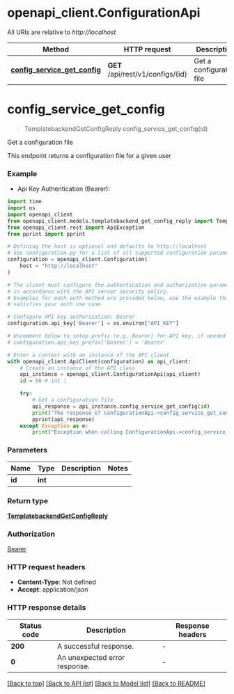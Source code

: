 # openapi_client.ConfigurationApi

All URIs are relative to *http://localhost*

Method | HTTP request | Description
------------- | ------------- | -------------
[**config_service_get_config**](ConfigurationApi.md#config_service_get_config) | **GET** /api/rest/v1/configs/{id} | Get a configuration file


# **config_service_get_config**
> TemplatebackendGetConfigReply config_service_get_config(id)

Get a configuration file

This endpoint returns a configuration file for a given user

### Example

* Api Key Authentication (Bearer):

```python
import time
import os
import openapi_client
from openapi_client.models.templatebackend_get_config_reply import TemplatebackendGetConfigReply
from openapi_client.rest import ApiException
from pprint import pprint

# Defining the host is optional and defaults to http://localhost
# See configuration.py for a list of all supported configuration parameters.
configuration = openapi_client.Configuration(
    host = "http://localhost"
)

# The client must configure the authentication and authorization parameters
# in accordance with the API server security policy.
# Examples for each auth method are provided below, use the example that
# satisfies your auth use case.

# Configure API key authorization: Bearer
configuration.api_key['Bearer'] = os.environ["API_KEY"]

# Uncomment below to setup prefix (e.g. Bearer) for API key, if needed
# configuration.api_key_prefix['Bearer'] = 'Bearer'

# Enter a context with an instance of the API client
with openapi_client.ApiClient(configuration) as api_client:
    # Create an instance of the API class
    api_instance = openapi_client.ConfigurationApi(api_client)
    id = 56 # int | 

    try:
        # Get a configuration file
        api_response = api_instance.config_service_get_config(id)
        print("The response of ConfigurationApi->config_service_get_config:\n")
        pprint(api_response)
    except Exception as e:
        print("Exception when calling ConfigurationApi->config_service_get_config: %s\n" % e)
```



### Parameters


Name | Type | Description  | Notes
------------- | ------------- | ------------- | -------------
 **id** | **int**|  | 

### Return type

[**TemplatebackendGetConfigReply**](TemplatebackendGetConfigReply.md)

### Authorization

[Bearer](../README.md#Bearer)

### HTTP request headers

 - **Content-Type**: Not defined
 - **Accept**: application/json

### HTTP response details

| Status code | Description | Response headers |
|-------------|-------------|------------------|
**200** | A successful response. |  -  |
**0** | An unexpected error response. |  -  |

[[Back to top]](#) [[Back to API list]](../README.md#documentation-for-api-endpoints) [[Back to Model list]](../README.md#documentation-for-models) [[Back to README]](../README.md)

